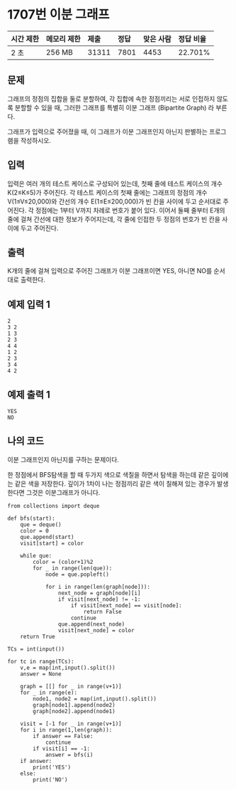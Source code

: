 # 1707번 이분 그래프

| 시간 제한 | 메모리 제한 | 제출  | 정답 | 맞은 사람 | 정답 비율 |
| :-------- | :---------- | :---- | :--- | :-------- | :-------- |
| 2 초      | 256 MB      | 31311 | 7801 | 4453      | 22.701%   |

## 문제

그래프의 정점의 집합을 둘로 분할하여, 각 집합에 속한 정점끼리는 서로 인접하지 않도록 분할할 수 있을 때, 그러한 그래프를 특별히 이분 그래프 (Bipartite Graph) 라 부른다.

그래프가 입력으로 주어졌을 때, 이 그래프가 이분 그래프인지 아닌지 판별하는 프로그램을 작성하시오.

## 입력

입력은 여러 개의 테스트 케이스로 구성되어 있는데, 첫째 줄에 테스트 케이스의 개수 K(2≤K≤5)가 주어진다. 각 테스트 케이스의 첫째 줄에는 그래프의 정점의 개수 V(1≤V≤20,000)와 간선의 개수 E(1≤E≤200,000)가 빈 칸을 사이에 두고 순서대로 주어진다. 각 정점에는 1부터 V까지 차례로 번호가 붙어 있다. 이어서 둘째 줄부터 E개의 줄에 걸쳐 간선에 대한 정보가 주어지는데, 각 줄에 인접한 두 정점의 번호가 빈 칸을 사이에 두고 주어진다.

## 출력

K개의 줄에 걸쳐 입력으로 주어진 그래프가 이분 그래프이면 YES, 아니면 NO를 순서대로 출력한다.

## 예제 입력 1 

```
2
3 2
1 3
2 3
4 4
1 2
2 3
3 4
4 2
```

## 예제 출력 1 

```
YES
NO
```

## 나의 코드

이분 그래프인지 아닌지를 구하는 문제이다.

한 정점에서 BFS탐색을 할 때 두가지 색으로 색칠을 하면서 탐색을 하는데 같은 깊이에는 같은 색을 저장한다. 깊이가 1차이 나는 정점끼리 같은 색이 칠해져 있는 경우가 발생한다면 그것은 이분그래프가 아니다.

```
from collections import deque

def bfs(start):
    que = deque()
    color = 0
    que.append(start)
    visit[start] = color

    while que:
        color = (color+1)%2
        for _ in range(len(que)):
            node = que.popleft()

            for i in range(len(graph[node])):
                next_node = graph[node][i]
                if visit[next_node] != -1:
                    if visit[next_node] == visit[node]:
                        return False
                    continue
                que.append(next_node)
                visit[next_node] = color
    return True

TCs = int(input())

for tc in range(TCs):
    v,e = map(int,input().split())
    answer = None

    graph = [[] for _ in range(v+1)]
    for _ in range(e):
        node1, node2 = map(int,input().split())
        graph[node1].append(node2)
        graph[node2].append(node1)

    visit = [-1 for _ in range(v+1)]
    for i in range(1,len(graph)):
        if answer == False:
            continue
        if visit[i] == -1:
            answer = bfs(i)
    if answer:
        print('YES')
    else:
        print('NO')
```

